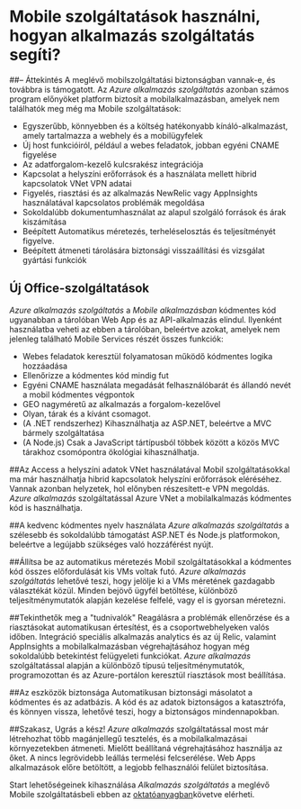 <properties
    pageTitle="Mobil szolgáltatások használni, hogyan alkalmazás szolgáltatás segíti?"
    description="Megtudhatja, hogy milyen előnyei jelent alkalmazás szolgáltatás állítsuk be a meglévő Mobile szolgáltatások projektek."
    services="app-service\mobile"
    documentationCenter="ios"
    authors="adrianhall"
    manager="dwrede"
    editor=""/>

<tags
    ms.service="app-service-mobile"
    ms.workload="mobile"
    ms.tgt_pltfrm="mobile-multiple"
    ms.devlang="na"
    ms.topic="get-started-article"
    ms.date="10/01/2016"
    ms.author="adrianha"/>

# <a name="getting-started"> </a>Mobile szolgáltatások használni, hogyan alkalmazás szolgáltatás segíti?

##<a name="overview"></a>– Áttekintés
A meglévő mobilszolgáltatási biztonságban vannak-e, és továbbra is támogatott. Az *Azure alkalmazás szolgáltatás* azonban számos program előnyöket platform biztosít a mobilalkalmazásban, amelyek nem találhatók meg még ma Mobile szolgáltatások:

- Egyszerűbb, könnyebben és a költség hatékonyabb kínáló-alkalmazást, amely tartalmazza a webhely és a mobilügyfelek
- Új host funkcióiról, például a webes feladatok, jobban egyéni CNAME figyelése
- Az adatforgalom-kezelő kulcsrakész integrációja
- Kapcsolat a helyszíni erőforrások és a használata mellett hibrid kapcsolatok VNet VPN adatai
- Figyelés, riasztási és az alkalmazás NewRelic vagy AppInsights használatával kapcsolatos problémák megoldása
- Sokoldalúbb dokumentumhasználat az alapul szolgáló források és árak kiszámítása
- Beépített Automatikus méretezés, terheléselosztás és teljesítményét figyelve.
- Beépített átmeneti tárolására biztonsági visszaállítási és vizsgálat gyártási funkciók

## <a name="new-hosting-features"></a>Új Office-szolgáltatások
*Azure alkalmazás szolgáltatás* a *Mobile alkalmazásban* kódmentes kód ugyanabban a tárolóban Web App és az API-alkalmazás elindul. Ilyenként használatba veheti az ebben a tárolóban, beleértve azokat, amelyek nem jelenleg található Mobile Services részét összes funkciók:

- Webes feladatok keresztül folyamatosan működő kódmentes logika hozzáadása
- Ellenőrizze a kódmentes kód mindig fut
- Egyéni CNAME használata megadását felhasználóbarát és állandó nevét a mobil kódmentes végpontok
- GEO nagyméretű az alkalmazás a forgalom-kezelővel
- Olyan, tárak és a kívánt csomagot.
- (A .NET rendszerhez) Kihasználhatja az ASP.NET, beleértve a MVC bármely szolgáltatása
- (A Node.js) Csak a JavaScript tártípusból többek között a közös MVC tárakhoz csomópontra ökológiai kihasználhatja.

##<a name="access-on-premises-data-using-vnet"></a>Az Access a helyszíni adatok VNet használatával
Mobil szolgáltatásokkal ma már használhatja hibrid kapcsolatok helyszíni erőforrások eléréséhez. Vannak azonban helyzetek, hol előnyben részesített-e VPN megoldás. *Azure alkalmazás* szolgáltatással Azure VNet a mobilalkalmazás kódmentes kód is használhatja.

##<a name="use-your-favorite-backend-language"></a>A kedvenc kódmentes nyelv használata
*Azure alkalmazás szolgáltatás* a szélesebb és sokoldalúbb támogatást ASP.NET és Node.js platformokon, beleértve a legújabb szükséges való hozzáférést nyújt.

##<a name="set-up-automatic-scale"></a>Állítsa be az automatikus méretezés
Mobil szolgáltatásokkal a kódmentes kód összes előfordulását kis VMs voltak futó. *Azure alkalmazás szolgáltatás* lehetővé teszi, hogy jelölje ki a VMs méretének gazdagabb választékát közül. Minden bejövő ügyfél betöltése, különböző teljesítménymutatók alapján kezelése felfelé, vagy el is gyorsan méretezni.

##<a name="be-in-the-know"></a>Tekinthetők meg a "tudnivalók"
Reagálásra a problémák ellenőrzése és a riasztásokat automatikusan értesítést, és a csoportwebhelyeken valós időben. Integráció speciális alkalmazás analytics és az új Relic, valamint AppInsights a mobilalkalmazásban végrehajtásához hogyan még sokoldalúbb betekintést felügyeleti funkciókat. *Azure alkalmazás* szolgáltatással alapján a különböző típusú teljesítménymutatók, programozottan és az Azure-portálon keresztül riasztások most beállítása.

##<a name="keep-your-assets-safe"></a>Az eszközök biztonsága
Automatikusan biztonsági másolatot a kódmentes és az adatbázis. A kód és az adatok biztonságos a katasztrófa, és könnyen vissza, lehetővé teszi, hogy a biztonságos mindennapokban.

##<a name="ready-stage-go"></a>Szakasz, Ugrás a kész!
*Azure alkalmazás* szolgáltatással most már létrehozhat több magánjellegű tesztelés, és a mobilalkalmazásai környezetekben átmeneti. Mielőtt beállítaná végrehajtásához használja az őket. A nincs legrövidebb leállás termelési felcserélése. Web Apps alkalmazások előre betöltött, a legjobb felhasználói felület biztosítása.

Start lehetőségeinek kihasználása *Alkalmazás szolgáltatás* a meglévő Mobile szolgáltatásbeli ebben az [oktatóanyagban](app-service-mobile-migrating-from-mobile-services.md)követve elérheti.

